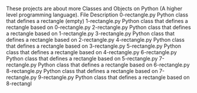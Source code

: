 These projects are about more Classes and Objects on Python (A higher level programming language). File Description 0-rectangle.py Python class that defines a rectangle (empty) 1-rectangle.py Python class that defines a rectangle based on 0-rectangle.py 2-rectangle.py Python class that defines a rectangle based on 1-rectangle.py 3-rectangle.py Python class that defines a rectangle based on 2-rectangle.py 4-rectangle.py Python class that defines a rectangle based on 3-rectangle.py 5-rectangle.py Python class that defines a rectangle based on 4-rectangle.py 6-rectangle.py Python class that defines a rectangle based on 5-rectangle.py 7-rectangle.py Python class that defines a rectangle based on 6-rectangle.py 8-rectangle.py Python class that defines a rectangle based on 7-rectangle.py 9-rectangle.py Python class that defines a rectangle based on 8-rectangl
